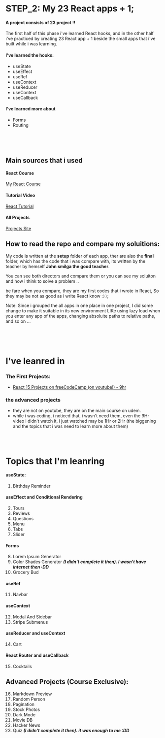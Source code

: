 # STEP_2: My 23 React apps + 1;

#### A project consists of 23 project !!

The first half of this phase i've learned React hooks, and in the other half i've practiced by 
creating 23 React app + 1 beside the small apps that i've built while i was learning. 


#### I've learned the hooks:
- useState
- useEffect
- useRef
- useContext
- useReducer 
- useContext
- useCallback

#### I've learned more about
- Forms
- Routing
<br />
<br />
<br />

## Main sources that i used

#### React Course

[My React Course](https://www.udemy.com/course/react-tutorial-and-projects-course/?referralCode=FEE6A921AF07E2563CEF)

#### Tutorial Video

[React Tutorial](https://youtu.be/iZhV0bILFb0)

#### All Projects

[Projects Site](https://react-projects.netlify.app/)



## How to read the repo and compare my soluitions:

My code is written at the **setup** folder of each app, ther are also the **final** folder, which has the code that i was compare with, its written by the teacher by hemself **John smilga the good teacher**. 

You can see both directors and compare them or you can see my soluiton and how i think to solve a problem ..

be fare when you compare, they are my first 
codes that i wrote in React, So they may be not as good as i write React know :`))`;

Note: Since i grouped the all apps in one place in one project, I did some change to make it suitable
in its new environment LIKe using lazy load when you enter any app of the apps, changing absoluite paths to
relative paths, and so on ...

<br />
<br />
<br />



# I've leanred in

### The First Projects:   
- [React 15 Projects on freeCodeCamp (on youtube!) - 9hr](https://www.youtube.com/watch?v=a_7Z7C_JCyo&pp=ygURcmVhY3QgMTUgcHJvamVjdHM%3D)


### the advanced projects
- they are not on youtube, they are on the main course on udem.
- while i was coding, i noticed that, i wasn't need them, even the 9Hr video i didn't watch it, i just watched may be 1Hr or 2Hr (the biggening and the topics that i was need to learn more about them)
<br />    
<br />    

# Topics that I'm leanring

#### useState:
1. Birthday Reminder

#### useEffect and Conditional Rendering
2. Tours
3. Reviews
4. Questions
5. Menu
6. Tabs
7. Slider

#### Forms
8. Lorem Ipsum Generator
9. Color Shades Generator ***(I didn't complete it then). I wasn't have internet then :DD***
10. Grocery Bud

#### useRef
11. Navbar

#### useContext
12. Modal And Sidebar
13. Stripe Submenus

#### useReducer and useContext
14. Cart

#### React Router and useCallback
15. Cocktails

## Advanced Projects (Course Exclusive):


16. Markdown Preview
17. Random Person
18. Pagination
19. Stock Photos
20. Dark Mode
21. Movie DB
22. Hacker News
23. Quiz ***(I didn't complete it then). it was enough to me :DD***
